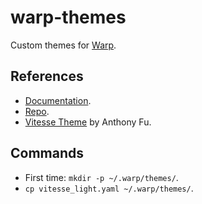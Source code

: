 # warp-themes

Custom themes for [Warp](https://www.warp.dev/).

## References

- [Documentation](https://docs.warp.dev/features/themes#custom-themes).
- [Repo](https://github.com/warpdotdev/themes).
- [Vitesse Theme](https://github.com/antfu/vscode-theme-vitesse) by Anthony Fu.

## Commands

- First time: `mkdir -p ~/.warp/themes/`.
- `cp vitesse_light.yaml ~/.warp/themes/`.
